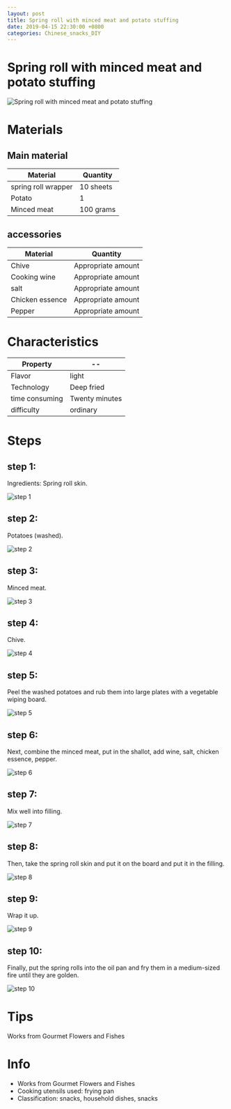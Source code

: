 ```yaml
---
layout: post
title: Spring roll with minced meat and potato stuffing
date: 2019-04-15 22:30:00 +0800
categories: Chinese_snacks_DIY
---
```


# Spring roll with minced meat and potato stuffing

![Spring roll with minced meat and potato stuffing]({{site.baseurl}}/img/420201/420201.jpg)

# Materials


## Main material

Material|Quantity
--|--
spring roll wrapper|10 sheets
Potato|1
Minced meat|100 grams

## accessories

Material|Quantity
--|--
Chive|Appropriate amount
Cooking wine|Appropriate amount
salt|Appropriate amount
Chicken essence|Appropriate amount
Pepper|Appropriate amount

# Characteristics

Property|--
--|--
Flavor|light
Technology|Deep fried
time consuming|Twenty minutes
difficulty|ordinary

# Steps

## step 1:

Ingredients: Spring roll skin.

![step 1]({{site.baseurl}}/img/420201/1.jpg)

## step 2:

Potatoes (washed).

![step 2]({{site.baseurl}}/img/420201/2.jpg)

## step 3:

Minced meat.

![step 3]({{site.baseurl}}/img/420201/3.jpg)

## step 4:

Chive.

![step 4]({{site.baseurl}}/img/420201/4.jpg)

## step 5:

Peel the washed potatoes and rub them into large plates with a vegetable wiping board.

![step 5]({{site.baseurl}}/img/420201/5.jpg)

## step 6:

Next, combine the minced meat, put in the shallot, add wine, salt, chicken essence, pepper.

![step 6]({{site.baseurl}}/img/420201/6.jpg)

## step 7:

Mix well into filling.

![step 7]({{site.baseurl}}/img/420201/7.jpg)

## step 8:

Then, take the spring roll skin and put it on the board and put it in the filling.

![step 8]({{site.baseurl}}/img/420201/8.jpg)

## step 9:

Wrap it up.

![step 9]({{site.baseurl}}/img/420201/9.jpg)

## step 10:

Finally, put the spring rolls into the oil pan and fry them in a medium-sized fire until they are golden.

![step 10]({{site.baseurl}}/img/420201/10.jpg)

# Tips

Works from Gourmet Flowers and Fishes

# Info

- Works from Gourmet Flowers and Fishes
- Cooking utensils used: frying pan
- Classification: snacks, household dishes, snacks